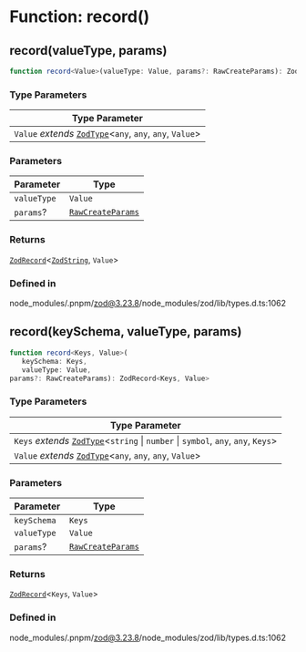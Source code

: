 # Function: record()

## record(valueType, params)

```ts
function record<Value>(valueType: Value, params?: RawCreateParams): ZodRecord<ZodString, Value>
```

### Type Parameters

| Type Parameter |
| ------ |
| `Value` *extends* [`ZodType`](../classes/ZodType.md)\<`any`, `any`, `any`, `Value`\> |

### Parameters

| Parameter | Type |
| ------ | ------ |
| `valueType` | `Value` |
| `params`? | [`RawCreateParams`](../type-aliases/RawCreateParams.md) |

### Returns

[`ZodRecord`](../classes/ZodRecord.md)\<[`ZodString`](../classes/ZodString.md), `Value`\>

### Defined in

node\_modules/.pnpm/zod@3.23.8/node\_modules/zod/lib/types.d.ts:1062

## record(keySchema, valueType, params)

```ts
function record<Keys, Value>(
   keySchema: Keys, 
   valueType: Value, 
params?: RawCreateParams): ZodRecord<Keys, Value>
```

### Type Parameters

| Type Parameter |
| ------ |
| `Keys` *extends* [`ZodType`](../classes/ZodType.md)\<`string` \| `number` \| `symbol`, `any`, `any`, `Keys`\> |
| `Value` *extends* [`ZodType`](../classes/ZodType.md)\<`any`, `any`, `any`, `Value`\> |

### Parameters

| Parameter | Type |
| ------ | ------ |
| `keySchema` | `Keys` |
| `valueType` | `Value` |
| `params`? | [`RawCreateParams`](../type-aliases/RawCreateParams.md) |

### Returns

[`ZodRecord`](../classes/ZodRecord.md)\<`Keys`, `Value`\>

### Defined in

node\_modules/.pnpm/zod@3.23.8/node\_modules/zod/lib/types.d.ts:1062
